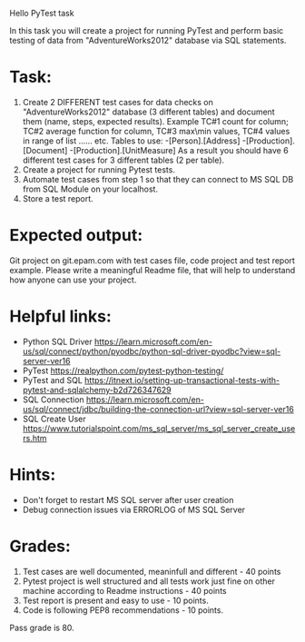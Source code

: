 Hello PyTest task

In this task you will create a project for running PyTest and perform basic testing of data from "AdventureWorks2012" database via SQL statements.

# Task:
1. Create 2 DIFFERENT test cases for data checks on "AdventureWorks2012" database (3 different tables) and document them (name, steps, expected results).
Example TC#1 count for column; TC#2 average function for column, TC#3 max\min values, TC#4 values in range of list ...... etc.
Tables to use: 
-[Person].[Address]
-[Production].[Document]
-[Production].[UnitMeasure]
As a result you should have 6 different test cases for 3 different tables (2 per table).
2. Create a project for running Pytest tests.
3. Automate test cases from step 1 so that they can connect to MS SQL DB from SQL Module on your localhost.
4. Store a test report.

# Expected output:
Git project on git.epam.com with test cases file, code project and test report example. 
Please write a meaningful Readme file, that will help to understand how anyone can use your project.

# Helpful links:
- Python SQL Driver https://learn.microsoft.com/en-us/sql/connect/python/pyodbc/python-sql-driver-pyodbc?view=sql-server-ver16
- PyTest https://realpython.com/pytest-python-testing/
- PyTest and SQL https://itnext.io/setting-up-transactional-tests-with-pytest-and-sqlalchemy-b2d726347629
- SQL Connection https://learn.microsoft.com/en-us/sql/connect/jdbc/building-the-connection-url?view=sql-server-ver16
- SQL Create User https://www.tutorialspoint.com/ms_sql_server/ms_sql_server_create_users.htm

# Hints:
- Don't forget to restart MS SQL server after user creation
- Debug connection issues via ERRORLOG of MS SQL Server

# Grades:
1. Test cases are well documented, meaninfull and different - 40 points
2. Pytest project is well structured and all tests work just fine on other machine according to Readme instructions - 40 points
3. Test report is present and easy to use - 10 points.
4. Code is following PEP8 recommendations - 10 points.

Pass grade is 80.
